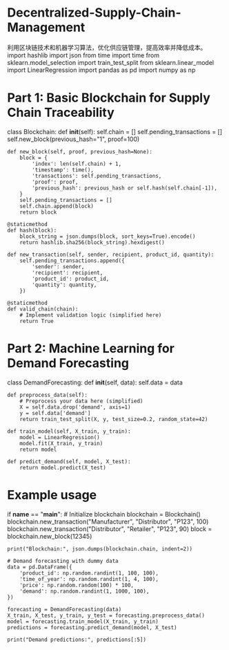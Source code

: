 # Decentralized-Supply-Chain-Management
利用区块链技术和机器学习算法，优化供应链管理，提高效率并降低成本。
import hashlib
import json
from time import time
from sklearn.model_selection import train_test_split
from sklearn.linear_model import LinearRegression
import pandas as pd
import numpy as np

# Part 1: Basic Blockchain for Supply Chain Traceability
class Blockchain:
    def __init__(self):
        self.chain = []
        self.pending_transactions = []
        self.new_block(previous_hash="1", proof=100)

    def new_block(self, proof, previous_hash=None):
        block = {
            'index': len(self.chain) + 1,
            'timestamp': time(),
            'transactions': self.pending_transactions,
            'proof': proof,
            'previous_hash': previous_hash or self.hash(self.chain[-1]),
        }
        self.pending_transactions = []
        self.chain.append(block)
        return block

    @staticmethod
    def hash(block):
        block_string = json.dumps(block, sort_keys=True).encode()
        return hashlib.sha256(block_string).hexdigest()

    def new_transaction(self, sender, recipient, product_id, quantity):
        self.pending_transactions.append({
            'sender': sender,
            'recipient': recipient,
            'product_id': product_id,
            'quantity': quantity,
        })

    @staticmethod
    def valid_chain(chain):
        # Implement validation logic (simplified here)
        return True

# Part 2: Machine Learning for Demand Forecasting
class DemandForecasting:
    def __init__(self, data):
        self.data = data

    def preprocess_data(self):
        # Preprocess your data here (simplified)
        X = self.data.drop('demand', axis=1)
        y = self.data['demand']
        return train_test_split(X, y, test_size=0.2, random_state=42)

    def train_model(self, X_train, y_train):
        model = LinearRegression()
        model.fit(X_train, y_train)
        return model

    def predict_demand(self, model, X_test):
        return model.predict(X_test)

# Example usage
if __name__ == "__main__":
    # Initialize blockchain
    blockchain = Blockchain()
    blockchain.new_transaction("Manufacturer", "Distributor", "P123", 100)
    blockchain.new_transaction("Distributor", "Retailer", "P123", 90)
    block = blockchain.new_block(12345)

    print("Blockchain:", json.dumps(blockchain.chain, indent=2))

    # Demand forecasting with dummy data
    data = pd.DataFrame({
        'product_id': np.random.randint(1, 100, 100),
        'time_of_year': np.random.randint(1, 4, 100),
        'price': np.random.random(100) * 100,
        'demand': np.random.randint(1, 1000, 100),
    })

    forecasting = DemandForecasting(data)
    X_train, X_test, y_train, y_test = forecasting.preprocess_data()
    model = forecasting.train_model(X_train, y_train)
    predictions = forecasting.predict_demand(model, X_test)

    print("Demand predictions:", predictions[:5])
